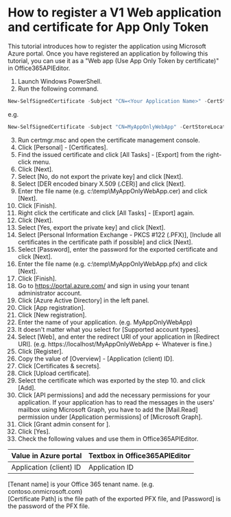 # How to register a V1 Web application and certificate for App Only Token

This tutorial introduces how to register the application using Microsoft Azure portal. Once you have registered an application by following this tutorial, you can use it as a "Web app (Use App Only Token by certificate)" in Office365APIEditor.

1. Launch Windows PowerShell.
2. Run the following command.
  
  ```powershell
  New-SelfSignedCertificate -Subject "CN=<Your Application Name>" -CertStoreLocation "Cert:\CurrentUser\My" -KeyExportPolicy Exportable -KeySpec Signature
  ```

  e.g.

  ```powershell
  New-SelfSignedCertificate -Subject "CN=MyAppOnlyWebApp" -CertStoreLocation "Cert:\CurrentUser\My" -KeyExportPolicy Exportable -KeySpec Signature
  ```

3. Run certmgr.msc and open the certificate management console.
4. Click [Personal] - [Certificates].
5. Find the issued certificate and click [All Tasks] - [Export] from the right-click menu.
6. Click [Next].
7. Select [No, do not export the private key] and click [Next].
8. Select [DER encoded binary X.509 (.CER)] and click [Next].
9. Enter the file name (e.g. c:\temp\MyAppOnlyWebApp.cer) and click [Next].
10. Click [Finish].
11. Right click the certificate and click [All Tasks] - [Export] again.
12. Click [Next].
13. Select [Yes, export the private key] and click [Next].
14. Select [Personal Information Exchange - PKCS #122 (.PFX)], [Include all certificates in the certificate path if possible] and click [Next].
15. Select [Password], enter the password for the exported certificate and click [Next].
16. Enter the file name (e.g. c:\temp\MyAppOnlyWebApp.pfx) and click [Next].
17. Click [Finish].
18. Go to https://portal.azure.com/ and sign in using your tenant administrator account.
19. Click [Azure Active Directory] in the left panel.
20. Click [App registration].
21. Click [New registration].
22. Enter the name of your application. (e.g. MyAppOnlyWebApp)
23. It doesn't matter what you select for [Supported account types].
24. Select [Web], and enter the redirect URI of your application in [Redirect URI]. (e.g. https&#58;<span></span>//localhost/MyAppOnlyWebApp <- Whatever is fine.)
25. Click [Register].
26. Copy the value of [Overview] - [Application (client) ID].
27. Click [Certificates & secrets].
28. Click [Upload certificate].
29. Select the certificate which was exported by the step 10. and click [Add].
30. Click [API permissions] and add the necessary permissions for your application. If your application has to read the messages in the users' mailbox using Microsoft Graph, you have to add the [Mail.Read] permission under [Application permissions] of [Microsoft Graph].
31. Click [Grant admin consent for <Your tenant name>].
32. Click [Yes].
33. Check the following values and use them in Office365APIEditor.

  | Value in Azure portal  | Textbox in Office365APIEditor |  
  |:-----------------------|-------------------------------|  
  |Application (client) ID |Application ID                 |  

  [Tenant name] is your Office 365 tenant name. (e.g. contoso.onmicrosoft.com)  
  [Certificate Path] is the file path of the exported PFX file, and [Password] is the password of the PFX file.